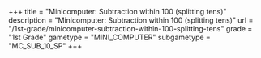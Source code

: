 +++
title = "Minicomputer: Subtraction within 100 (splitting tens)"
description = "Minicomputer: Subtraction within 100 (splitting tens)"
url = "/1st-grade/minicomputer-subtraction-within-100-splitting-tens"
grade = "1st Grade"
gametype = "MINI_COMPUTER"
subgametype = "MC_SUB_10_SP"
+++